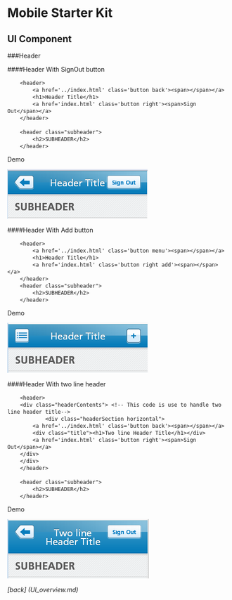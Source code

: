 Mobile Starter Kit
================================

UI Component
--------------------------------

###Header

####Header With SignOut button

		<header>
			<a href='../index.html' class='button back'><span></span></a>
			<h1>Header Title</h1>
			<a href='index.html' class='button right'><span>Sign Out</span></a>
		</header>

		<header class="subheader">
			<h2>SUBHEADER</h2>
		</header>
		
		
Demo


![alt text][Demo]

[Demo]: ../screenshots/header.png "Demo"

####Header With Add button

		<header>
			<a href='../index.html' class='button menu'><span></span></a>
			<h1>Header Title</h1>
			<a href='index.html' class='button right add'><span></span></a>
		</header>
		<header class="subheader">
			<h2>SUBHEADER</h2>
		</header>
		
		
Demo


![alt text][headerWithAdd]

[headerWithAdd]: ../screenshots/headerWithAdd.png "Demo"


####Header With two line header

		<header>
		<div class="headerContents"> <!-- This code is use to handle two line header title-->
        		<div class="headerSection horizontal">
			<a href='../index.html' class='button back'><span></span></a>
			<div class="title"><h1>Two line Header Title</h1></div>
			<a href='index.html' class='button right'><span>Sign Out</span></a>
		</div>
		</div>
		</header>

		<header class="subheader">
			<h2>SUBHEADER</h2>
		</header>
		
		
Demo


![alt text][headertwoLine]

[headertwoLine]: ../screenshots/headertwoLine.png "Demo"

*[back] (UI_overview.md)*  

